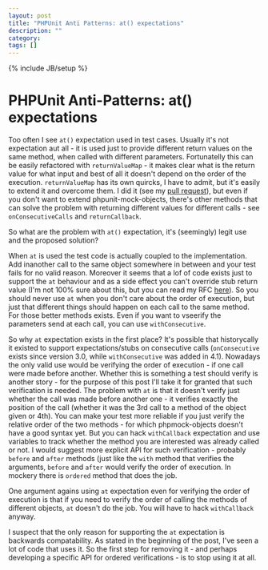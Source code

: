```yaml
---
layout: post
title: "PHPUnit Anti Patterns: at() expectations"
description: ""
category: 
tags: []
---
```

{% include JB/setup %}

# PHPUnit Anti-Patterns: at() expectations

Too often I see `at()` expectation used in test cases. Usually it's not expectation aut all - it is used just to provide different return values on the same method, when called with different parameters. Fortunatelly this can be easily refactored with `returnValueMap` - it makes clear what is the return value for what input and best of all it doesn't depend on the order of the execution. `returnValueMap` has its own quircks, I have to admit, but it's easily to extend it and overcome them. I did it (see my [pull request](https://github.com/sebastianbergmann/phpunit-mock-objects/pull/254)), but even if you don't want to extend phpunit-mock-objects, there's other methods that can solve the problem with returning different values for different calls - see `onConsecutiveCalls` and `returnCallback`. 

So what are the problem with `at()` expectation, it's (seemingly) legit use and the proposed solution?

When `at` is used the test code is actually coupled to the implementation. Add inanother call to the same object somewhere in between and your test fails for no valid reason. Moreover it seems that a lof of code exists just to support the `at` behaviour and as a side effect you can't override stub return value (I'm not 100% sure about this, but you can read my RFC [here](https://github.com/sebastianbergmann/phpunit-mock-objects/issues/260)). So you should never use `at` when you don't care about the order of execution, but just that different things should happen on each call to the same method. For those better methods exists. Even if you want to vseerify the parameters send at each call, you can use `withConsecutive`.

So why `at` expectation exists in the first place? It's possible that historycally it existed to support expectations/stubs on consecutive calls (`onConsecutive` exists since version 3.0, while `withConsecutive` was added in 4.1). Nowadays the only valid use would be verifying the order of execution - if one call were made before another. Whether this is something a test should verify is another story - for the purpose of this post I'll take it for granted that such verification is needed. The problem with `at` is that it doesn't verify just whether the call was made before another one - it verifies exactly the position of the call (whether it was the 3rd call to a method of the object given or 4th). You can make your test more reliable if you just verify the relative order of the two methods - for which phpmock-objects doesn't have a good syntax yet. But you can hack `withCallback` expectation and use variables to track whether the method you are interested was already called or not. I would suggest more explicit API for such verification - probably `before` and `after` methods (just like the `with` method that verifies the arguments, `before` and `after` would verify the order of execution. In mockery there is `ordered` method that does the job.

One argument agains using `at` expectation even for verifying the order of execution is that if you need to verify the order of calling the methods of different objects, `at` doesn't do the job. You will have to hack `withCallback` anyway.

I suspect that the only reason for supporting the `at` expectation is backwards compatability. As stated in the beginning of the post, I've seen a lot of code that uses it. So the first step for removing it - and perhaps developing a specific API for ordered verifications - is to stop using it at all. 

